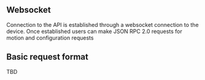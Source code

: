 
## Websocket

Connection to the API is established through a websocket connection to the device. Once established users can make JSON RPC 2.0 requests for motion and configuration requests

## Basic request format

TBD